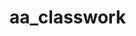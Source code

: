 # aa_classwork
 
                       
                       
                       
                                                             
          
                         
          

          
                         
          
                        
          

                                  
          

          
                         
          
                        
          

          
                         
          
                        
          

          
                         
          

                         
          
